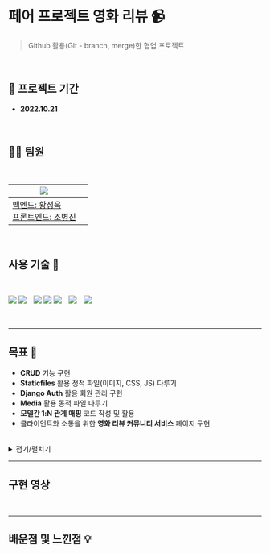 # 페어 프로젝트 영화 리뷰 📹

> Github 활용(Git - branch, merge)한 협업 프로젝트

<br/>

## **📅 프로젝트 기간**

- **2022.10.21**

<br/>

## **🧑‍💻 팀원**

<br/>

<a href="https://github.com/kkinter/pair_pjt_4/graphs/contributors">

| <img src="https://contrib.rocks/image?repo=kkinter/pair_pjt_4" /> |     |
| ----------------------------------------------------------------- | --- |
| 백엔드: 황성욱<br />프론트엔드: 조병진                            |     |

</a>

<br/>

## **사용 기술 💼**

<br/>

<img src="https://img.shields.io/badge/HTML5-E34F26?style=flat-square&logo=HTML5&logoColor=ffffff"/> <img src="https://img.shields.io/badge/CSS3-1572B6?style=flat-square&logo=CSS3&logoColor=ffffff"/>　<img src="https://img.shields.io/badge/Python-3776AB?style=flat-square&logo=Python&logoColor=ffffff"/> <img src="https://img.shields.io/badge/Django-092E20?style=flat-square&logo=Django&logoColor=ffffff"/> <img src="https://img.shields.io/badge/Visual Studio Code-007ACC?style=flat-square&logo=Visual Studio Code&logoColor=ffffff"/>　<img src="https://img.shields.io/badge/Git-F05032?style=flat-square&logo=Git&logoColor=ffffff"/>　<img src="https://img.shields.io/badge/GitHub-181717?style=flat-square&logo=GitHub&logoColor=ffffff"/>

<br/>

---

## **목표 🎯**

- **CRUD** 기능 구현
- **Staticfiles** 활용 정적 파일(이미지, CSS, JS) 다루기
- **Django Auth** 활용 회원 관리 구현
- **Media** 활용 동적 파일 다루기
- **모델간 1:N 관계 매핑** 코드 작성 및 활용
- 클라이언트와 소통을 위한 **영화 리뷰 커뮤니티 서비스** 페이지 구현

<br/>

<details>
<summary>접기/펼치기</summary>

<br/>

### **추가++**

- TMDB API 를 통해, JSON 파일 생성 > `python manage.py loaddata sample.json' 모델에 fixture
- 1:1 관계 (User - Profile) , N:M 관계 (User - Review.like_users) 모델 추가
- Q 객체를 사용한 검색 기능 추가

### **영화 관리**

> TMDB에서 가져온 영화 데이터를 바탕으로 **해당 영화의 리뷰를 작성**합니다.

1. **영화 목록 조회**
   - 영화 평점 출력

---

### **회원 관리**

> **로그인한 사용자만** 회원관리 및 프로필 관리를 할 수 있습니다.

1. **회원가입**
2. **로그인 및 로그아웃**
3. **회원정보 수정 및 삭제**
   - 비밀번호 변경
4. **프로필 사진 첨부**
   - (프로필 사진이 없다면) 대체 이미지 출력
5. **프로필 사진 수정 및 삭제**

---

### **리뷰 관리**

> **로그인한 사용자만** 리뷰 생성이 가능하고, **리뷰를 생성한 사용자만** 수정 및 삭제 버튼이 보이고 수정 및 삭제할 수 있습니다.

1. **리뷰 작성**
   - 이미지 추가 기능 구현
2. **리뷰 목록 조회**
   - 프로필 이미지 출력
   - 리뷰 이미지 출력
   - 업데이트 시간 출력
   - (댓글이 있다면) 댓글 수 출력
   - (좋아요가 있다면) 좋아요 수 출력
3. **리뷰 정보 조회**
   - 리뷰 수정 및 삭제
   - 댓글 작성 및 목록 조회
   - 댓글 삭제
   - 좋아요 기능 구현
4. **리뷰 수정 및 삭제**

---

### **댓글 관리**

> **로그인한 사용자만** 댓글을 생성 및 조회가 가능하고, **댓글을 생성한 사용자만** 삭제 버튼이 보이고 삭제할 수 있습니다.

1. **댓글 생성**
2. **댓글 목록 조회**
3. **댓글 삭제**

</details>

---

## **구현 영상**

<br/>

---

## **배운점 및 느낀점 💡**
